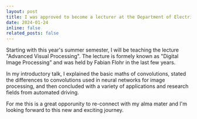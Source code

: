 ```yaml
---
layout: post
title: I was approved to become a lecturer at the Department of Electrical Engineering at the University of Stuttgart 🚀
date: 2024-01-24
inline: false
related_posts: false
---
```


Starting with this year's summer semester, I will be teaching the lecture "Advanced Visual Processing". The lecture is formely known as "Digital Image Processing" and was held by Fabian Flohr in the last few years.

In my introductory talk, I explained the basic maths of convolutions, stated the differences to convolutions used in neural networks for image processing, and then concluded with a variety of applications and research fields from automated driving.

For me this is a great opporunity to re-connect with my alma mater and I'm looking forward to this new and exciting journey.
